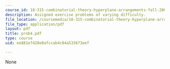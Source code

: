 ```yaml
---
course_id: 18-315-combinatorial-theory-hyperplane-arrangements-fall-2004
description: Assigned exercise problems of varying difficulty.
file_location: /coursemedia/18-315-combinatorial-theory-hyperplane-arrangements-fall-2004/ee881e7420e0afccab4c84a533673eef_prob4.pdf
file_type: application/pdf
layout: pdf
title: prob4.pdf
type: course
uid: ee881e7420e0afccab4c84a533673eef

---
```

None